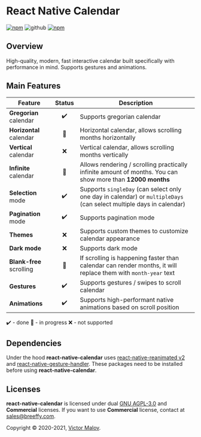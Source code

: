 # React Native Calendar

[![npm](https://img.shields.io/github/license/breeffy/react-native-calendar)](https://github.com/breeffy/react-native-calendar/blob/main/LICENSE) ![github](https://img.shields.io/badge/license-Commercial-orange) [![npm](https://img.shields.io/badge/types-included-blue)](https://www.npmjs.com/package/@gorhom/bottom-sheet)

## Overview

High-quality, modern, fast interactive calendar built specifically with performance in mind. Supports gestures and animations.

## Main Features

| Feature                  |       Status       | Description                                                                                                         |
| ------------------------ | :----------------: | ------------------------------------------------------------------------------------------------------------------- |
| **Gregorian** calendar   | :heavy_check_mark: | Supports gregorian calendar                                                                                         |
| **Horizontal** calendar  |   :construction:   | Horizontal calendar, allows scrolling months horizontally                                                           |
| **Vertical** calendar    |        :x:         | Vertical calendar, allows scrolling months vertically                                                               |
| **Infinite** calendar    |   :construction:   | Allows rendering / scrolling practically infinite amount of months. You can show more than **12000 months**         |
| **Selection** mode       | :heavy_check_mark: | Supports `singleDay` (can select only one day in calendar) or `multipleDays` (can select multiple days in calendar) |
| **Pagination** mode      | :heavy_check_mark: | Supports pagination mode                                                                                            |
| **Themes**               |        :x:         | Supports custom themes to customize calendar appearance                                                             |
| **Dark mode**            |        :x:         | Supports dark mode                                                                                                  |
| **Blank-free** scrolling |   :construction:   | If scrolling is happening faster than calendar can render months, it will replace them with `month-year` text       |
| **Gestures**             | :heavy_check_mark: | Supports gestures / swipes to scroll calendar                                                                       |
| **Animations**           | :heavy_check_mark: | Supports high-performant native animations based on scroll position                                                 |

:heavy_check_mark: - done
:construction: - in progress
:x: - not supported

## Dependencies

Under the hood **react-native-calendar** uses [react-native-reanimated v2](https://github.com/software-mansion/react-native-reanimated) and [react-native-gesture-handler](https://github.com/software-mansion/react-native-gesture-handler). These packages need to be installed before using **react-native-calendar**.

## Licenses

**react-native-calendar** is licensed under dual [GNU AGPL-3.0](LICENSE) and **Commercial** licenses.
If you want to use **Commercial** license, contact at sales@breeffy.com.

Copyright © 2020-2021, [Victor Malov](https://github.com/likern).
